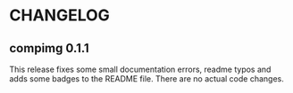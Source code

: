 # CHANGELOG

## compimg 0.1.1
This release fixes some small documentation errors, readme typos and 
adds some badges to the README file. There are no actual code changes.

